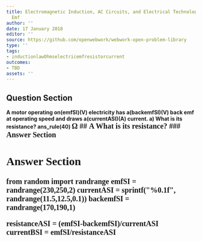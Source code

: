 ```yaml
---
title: Electromagnetic Induction, AC Circuits, and Electrical Technologies - Back
  Emf
author: ''
date: 17 January 2018
editor: ''
source: https://github.com/openwebwork/webwork-open-problem-library
type: ''
tags:
- inductionlawOhmselectricemfresistorcurrent
outcomes:
- TBD
assets: ''
---
```


## Question Section 

<b>
A motor operating on(emfSI)(V) electricity has a(backemfSI)(V) back emf at operating speed and draws a(currentASI)(A) current.
a) What is its resistance?
ans_rule(40) <span style="font-family: 'Times'; font-size: 20px";>&Omega;<span>
## A
What is its resistance?
### Answer Section


## Answer Section

from random import randrange
emfSI = randrange(230,250,2)
currentASI = sprintf("%0.1f", randrange(11.5,12.5,0.1))
backemfSI = randrange(170,190,1)

resistanceASI = (emfSI-backemfSI)/currentASI
currentBSI = emfSI/resistanceASI